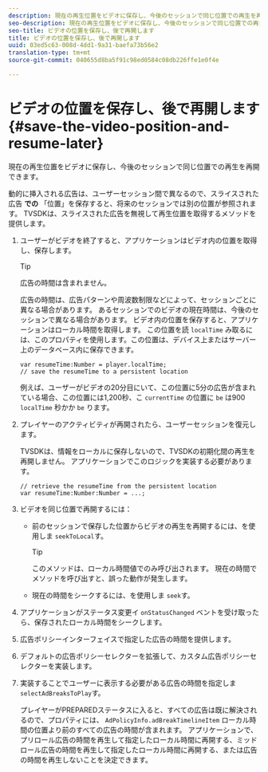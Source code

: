 ```yaml
---
description: 現在の再生位置をビデオに保存し、今後のセッションで同じ位置での再生を再開できます。
seo-description: 現在の再生位置をビデオに保存し、今後のセッションで同じ位置での再生を再開できます。
seo-title: ビデオの位置を保存し、後で再開します
title: ビデオの位置を保存し、後で再開します
uuid: 03ed5c63-008d-4dd1-9a31-baefa73b56e2
translation-type: tm+mt
source-git-commit: 040655d8ba5f91c98ed0584c08db226ffe1e0f4e

---
```



# ビデオの位置を保存し、後で再開します{#save-the-video-position-and-resume-later}

現在の再生位置をビデオに保存し、今後のセッションで同じ位置での再生を再開できます。

動的に挿入される広告は、ユーザーセッション間で異なるので、スライスされた広告 **での** 「位置」を保存すると、将来のセッションでは別の位置が参照されます。 TVSDKは、スライスされた広告を無視して再生位置を取得するメソッドを提供します。

1. ユーザーがビデオを終了すると、アプリケーションはビデオ内の位置を取得し、保存します。

   >[!TIP]
   >
   >広告の時間は含まれません。

   広告の時間は、広告パターンや周波数制限などによって、セッションごとに異なる場合があります。 あるセッションでのビデオの現在時間は、今後のセッションで異なる場合があります。 ビデオ内の位置を保存すると、アプリケーションはローカル時間を取得します。 この位置を読 `localTime` み取るには、このプロパティを使用します。この位置は、デバイス上またはサーバー上のデータベース内に保存できます。

   ```
   var resumeTime:Number = player.localTime; 
   // save the resumeTime to a persistent location
   ```

   例えば、ユーザーがビデオの20分目にいて、この位置に5分の広告が含まれている場合、この位置には1,200秒、こ `currentTime` の位置に `be` は900 `localTime` 秒かか `be` ります。

1. プレイヤーのアクティビティが再開されたら、ユーザーセッションを復元します。

   TVSDKは、情報をローカルに保存しないので、TVSDKの初期化間の再生を再開しません。 アプリケーションでこのロジックを実装する必要があります。

   ```
   // retrieve the resumeTime from the persistent location 
   var resumeTime:Number:Number = ...;
   ```

1. ビデオを同じ位置で再開するには：

   * 前のセッションで保存した位置からビデオの再生を再開するには、を使用しま `seekToLocal`す。

      >[!TIP]
      >
      >このメソッドは、ローカル時間値でのみ呼び出されます。 現在の時間でメソッドを呼び出すと、誤った動作が発生します。

   * 現在の時間をシークするには、を使用しま `seek`す。

1. アプリケーションがステータス変更イ `onStatusChanged` ベントを受け取ったら、保存されたローカル時間をシークします。
1. 広告ポリシーインターフェイスで指定した広告の時間を提供します。
1. デフォルトの広告ポリシーセレクターを拡張して、カスタム広告ポリシーセレクターを実装します。
1. 実装することでユーザーに表示する必要がある広告の時間を指定しま `selectAdBreaksToPlay`す。

   プレイヤーがPREPAREDステータスに入ると、すべての広告は既に解決されるので、プロパティには、 `AdPolicyInfo.adBreakTimelineItem` ローカル時間の位置より前のすべての広告の時間が含まれます。 アプリケーションで、プリロール広告の時間を再生して指定したローカル時間に再開する、ミッドロール広告の時間を再生して指定したローカル時間に再開する、または広告の時間を再生しないことを決定できます。
